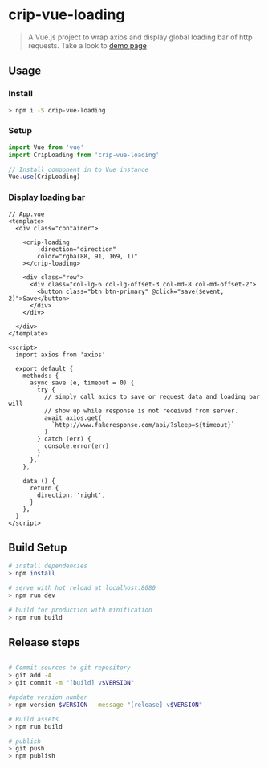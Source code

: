 # crip-vue-loading

> A Vue.js project to wrap axios and display global loading bar of http requests.
Take a look to [demo page](http://rawgit.com/tahq69/vue-loading/master/index.html)

## Usage

### Install
```bash
> npm i -S crip-vue-loading
```

### Setup
```javascript
import Vue from 'vue'
import CripLoading from 'crip-vue-loading'

// Install component in to Vue instance
Vue.use(CripLoading)
```

### Display loading bar
```vue
// App.vue
<template>
  <div class="container">

    <crip-loading
        :direction="direction"
        color="rgba(88, 91, 169, 1)"
    ></crip-loading>

    <div class="row">
      <div class="col-lg-6 col-lg-offset-3 col-md-8 col-md-offset-2">
        <button class="btn btn-primary" @click="save($event, 2)">Save</button>
      </div>
    </div>

  </div>
</template>

<script>
  import axios from 'axios'
  
  export default {
    methods: {
      async save (e, timeout = 0) {
        try {
          // simply call axios to save or request data and loading bar will 
          // show up while response is not received from server. 
          await axios.get(
            `http://www.fakeresponse.com/api/?sleep=${timeout}`
          )
        } catch (err) {
          console.error(err)
        }
      },
    },
    
    data () {
      return {
        direction: 'right',
      }
    },
  }
</script>
```

## Build Setup

```bash
# install dependencies
> npm install

# serve with hot reload at localhost:8080
> npm run dev

# build for production with minification
> npm run build
```

## Release steps

```bash

# Commit sources to git repository
> git add -A
> git commit -m "[build] v$VERSION"

#update version number
> npm version $VERSION --message "[release] v$VERSION"

# Build assets
> npm run build

# publish
> git push
> npm publish
```

